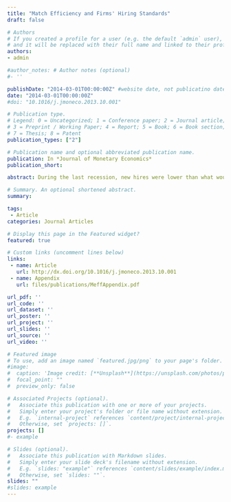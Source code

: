 ```yaml
---
title: "Match Efficiency and Firms' Hiring Standards"
draft: false

# Authors
# If you created a profile for a user (e.g. the default `admin` user), write the username (folder name) here
# and it will be replaced with their full name and linked to their profile.
authors:
- admin

#author_notes: # Author notes (optional)
#- ''

publishDate: "2014-03-01T00:00:00Z" #website date, not publicatino date
date: "2014-03-01T00:00:00Z"
#doi: "10.1016/j.jmoneco.2013.10.001"

# Publication type.
# Legend: 0 = Uncategorized; 1 = Conference paper; 2 = Journal article;
# 3 = Preprint / Working Paper; 4 = Report; 5 = Book; 6 = Book section;
# 7 = Thesis; 8 = Patent
publication_types: ["2"]

# Publication name and optional abbreviated publication name.
publication: In *Journal of Monetary Economics*
publication_short:

abstract: During the last recession, new hires were lower than what would be predicted by a standard matching function and the observed ratio of searching workers and firms. This paper first estimates U.S. match efficiency as an exogenous residual in the matching function using a simple search and matching model. It finds match efficiency to be pro-cyclical and to account for about 1/4 of unemployment increases during the most severe recessions. Second, this paper proposes a model with endogenous separations and firing costs that endogenizes match efficiency, which is driven by firms’ hiring standards. The model can explain almost 1/2 of the variation in the initial estimate of match efficiency.

# Summary. An optional shortened abstract.
summary:

tags:
 - Article
categories: Journal Articles

# Display this page in the Featured widget?
featured: true

# Custom links (uncomment lines below)
links:
 - name: Article
   url: http://dx.doi.org/10.1016/j.jmoneco.2013.10.001
 - name: Appendix
   url: files/publications/MeffAppendix.pdf

url_pdf: ''
url_code: ''
url_dataset: ''
url_poster: ''
url_project: ''
url_slides: ''
url_source: ''
url_video: ''

# Featured image
# To use, add an image named `featured.jpg/png` to your page's folder.
#image:
#  caption: 'Image credit: [**Unsplash**](https://unsplash.com/photos/pLCdAaMFLTE)'
#  focal_point: ""
#  preview_only: false

# Associated Projects (optional).
#   Associate this publication with one or more of your projects.
#   Simply enter your project's folder or file name without extension.
#   E.g. `internal-project` references `content/project/internal-project/index.md`.
#   Otherwise, set `projects: []`.
projects: []
#- example

# Slides (optional).
#   Associate this publication with Markdown slides.
#   Simply enter your slide deck's filename without extension.
#   E.g. `slides: "example"` references `content/slides/example/index.md`.
#   Otherwise, set `slides: ""`.
slides: ""
#slides: example
---
```

